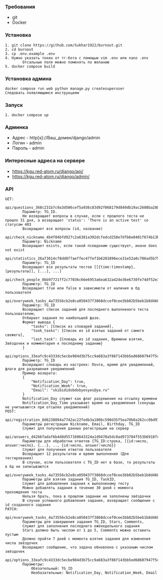### Требования
- git
- Docker

### Установка 
    1. git clone https://github.com/Sukhar1922/burnout.git
    2. cd burnout
    3. cp .env.example .env
    4. Нужно указать токен от тг-бота с помощью vim .env или nano .env
            Отсальные поля можно поменять по желанию
    5. docker compose build

### Установка админа
    docker compose run web python manage.py createsuperuser
    Следовать появляющимся инструкциям

### Запуск
    1. docker compose up

### Админка
- Адрес - http[s]://Ваш_домен/django/admin
- Логин - admin
- Пароль - admin

### Интересные адреса на сервере
- https://kgu.red-atom.ru/django/api/
- https://kgu.red-atom.ru/django/admin/

### API
    GET:
        api/questions_368c231b7c9a3d506cef5a936c83d92f068179d849db19ac2608ba288c7c1c56:
            Параметр: TG_ID.
            Не возвращает вопросы в случае, если с прошлого теста не прошло 31 дня, а возвращает 'status': 'There is an active test' со статусом 403
            Возвращает все вопросы (id, название)
        api/check_nickname_4b4f04bfd927c2a6381a392dcfedcd258e7dfb6e0401f674b13bc4c0db01bcb5:
            Параметр: Nickname
            Возвращает exists, если такой псевдоним существует, иначе does not exist
        api/statistics_26a73614cf8dd8f7aeffec47fef1b6201896ece31e52a0c706ad5b7513f7851a:
            Параметр: TG_ID
            Возвращает все результаты тестов [[{time:timestamp}, [результаты]], [...], ...]
        api/check_people_0bb97721ff2c77036c66e6953a6ea632a424e36e6730fe74df52e3bbe6fcfa66:
            Параметр: TG_ID
            Возвращает true или false в зависимоти от наличия в бд пользователя
        api/everyweek_tasks_4a73556cb2e8ca050437f3868dccef0cee3bb02b5beb1b8d46882a43e452522e:
            Параметр: TG_ID
            Возвращает список заданий для последнего выполненого теста пользователем,
            Отбирает задания по наибольшей фазе.
            Формат вывода {
                "tasks": [Список из словарей заданий], 
                "took_tasks": [Список из id взятых заданий от самого свежего],
                "last_task": {Словарь из id задания, Времени взятия, Звёздочек и комментария к последнему заданию}
            }
        api/options_33eafc9c4333dc5ecbe984d3b75cc9a683a3f86f143bb5ed68607947f5c20a19:
            Параметр: TG_ID
            Возвращает словарь из настроек: Почта, время для уведомлений, флаги для разрешения уведомлений
            Пример возврата:
            {
                "Notification_Day": true,
                "Notification_Week": true,
                "Email": "skibididobdobyesyes@ya.ru"
            }
            Notification_Day служит как флаг разрешения на отсылку времени
            Notification_Day_Time указывает время на уведомления (секунды не учитываются при отсылке уведомлений)
    POST:
        api/registration_8d6238094a7742ac22fedb3a180bc590d35f5ea70b8a262cc0bd976349b6181d:
            Параметры регистрации Nickname, Email, Birthday, TG_ID
            Служит для получения данных регистрации на сервер
        api/answers_d4266fadaf6b4d8d557160643324a1d9470a5dc0ad973784f553b6918fc4a619:
            Параметры для обработки ответов {TG_ID:строка, [{id:число, answer:число}, {...}, .., {id:число, answer:число}}
            Служит для получения ответов пользователя
            Возвращает 12 результатов и время выполнения (Для тестирования)
            В случае, если пользователя с TG_ID нет в базе, то результаты в бд не записываются
        api/everyweek_tasks_4a73556cb2e8ca050437f3868dccef0cee3bb02b5beb1b8d46882a43e452522e:
            Параметры для взятия задания TG_ID, TaskID,
            Служит для добавления задания к выполненому тесту
            Можно добавлять задания в течение 30 дней с момента прохождения теста
            Нельзя брать, пока в прошлом задании не заполнены звёздочки
            В случае успешного добавления задания, возвращает сообщение с id созданного задания
    PATCH:
        api/everyweek_tasks_4a73556cb2e8ca050437f3868dccef0cee3bb02b5beb1b8d46882a43e452522e:
            Параметры для завершения задания TG_ID, Stars, Comments,
            Служит для заполнения последнего еженедельного задания
            Stars должно быть числом от 1 до 5, Comments можно оставить пустым
            Должно пройти 7 дней с момента взятия задания для изменения числа звёздочек
            Возвращает сообщение, что задача обновлена с указаным числом звёздочек
        api/options_33eafc9c4333dc5ecbe984d3b75cc9a683a3f86f143bb5ed68607947f5c20a19:
            Параметры:
                Обязательный: TG_ID
                Необазательные: Notification_Day, Notification_Week, Email
            
            